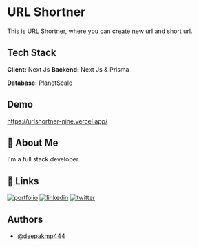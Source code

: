 # URL Shortner

This is URL Shortner, where you can create new url and short url.

## Tech Stack

**Client:** Next Js
**Backend:** Next Js & Prisma

**Database:** PlanetScale


## Demo

https://urlshortner-nine.vercel.app/


## 🚀 About Me
I'm a full stack developer.


## 🔗 Links
[![portfolio](https://img.shields.io/badge/my_portfolio-000?style=for-the-badge&logo=ko-fi&logoColor=white)](https://deepakkumar.work/)
[![linkedin](https://img.shields.io/badge/linkedin-0A66C2?style=for-the-badge&logo=linkedin&logoColor=white)](https://in.linkedin.com/in/deepakmp444)
[![twitter](https://img.shields.io/badge/twitter-1DA1F2?style=for-the-badge&logo=twitter&logoColor=white)](https://twitter.com/deepakmp444)


## Authors

- [@deepakmp444](https://www.github.com/deepakmp444)
